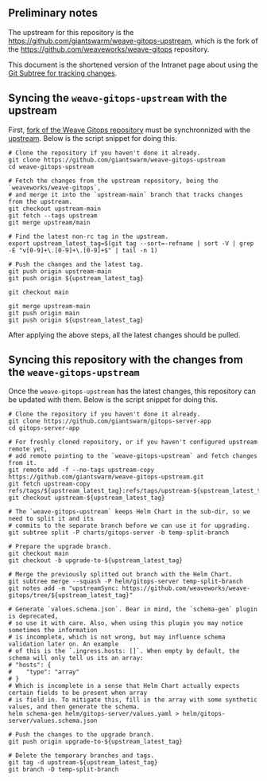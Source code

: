 ## Preliminary notes

The upstream for this repository is the https://github.com/giantswarm/weave-gitops-upstream, which is the fork of the https://github.com/weaveworks/weave-gitops repository.

This document is the shortened version of the Intranet page about using the [Git Subtree for tracking changes](https://intranet.giantswarm.io/docs/product/managed-apps/dev-experience/git-subtree).

## Syncing the `weave-gitops-upstream` with the upstream

First, [fork of the Weave Gitops repository](https://github.com/giantswarm/weave-gitops-upstream) must be synchronnized with the [upstream](https://github.com/weaveworks/weave-gitops). Below is the script snippet for doing this.

```shell
# Clone the repository if you haven't done it already.
git clone https://github.com/giantswarm/weave-gitops-upstream
cd weave-gitops-upstream

# Fetch the changes from the upstream repository, being the `weaveworks/weave-gitops`,
# and merge it into the `upstream-main` branch that tracks changes from the upstream.
git checkout upstream-main
git fetch --tags upstream
git merge upstream/main

# Find the latest non-rc tag in the upstream.
export upstream_latest_tag=$(git tag --sort=-refname | sort -V | grep -E "v[0-9]+\.[0-9]+\.[0-9]+$" | tail -n 1)

# Push the changes and the latest tag.
git push origin upstream-main
git push origin ${upstream_latest_tag}

git checkout main

git merge upstream-main
git push origin main
git push origin ${upstream_latest_tag}
```

After applying the above steps, all the latest changes should be pulled.

## Syncing this repository with the changes from the `weave-gitops-upstream`

Once the `weave-gitops-upstream` has the latest changes, this repository can be updated with them. Below is the script snippet
for doing this.

```shell
# Clone the repository if you haven't done it already.
git clone https://github.com/giantswarm/gitops-server-app
cd gitops-server-app

# For freshly cloned repository, or if you haven't configured upstream remote yet,
# add remote pointing to the `weave-gitops-upstream` and fetch changes from it.
git remote add -f --no-tags upstream-copy https://github.com/giantswarm/weave-gitops-upstream.git
git fetch upstream-copy refs/tags/${upstream_latest_tag}:refs/tags/upstream-${upstream_latest_tag}
git checkout upstream-${upstream_latest_tag}

# The `weave-gitops-upstream` keeps Helm Chart in the sub-dir, so we need to split it and its
# commits to the separate branch before we can use it for upgrading.
git subtree split -P charts/gitops-server -b temp-split-branch

# Prepare the upgrade branch.
git checkout main
git checkout -b upgrade-to-${upstream_latest_tag}

# Merge the previously splitted out branch with the Helm Chart.
git subtree merge --squash -P helm/gitops-server temp-split-branch
git notes add -m "upstreamSync: https://github.com/weaveworks/weave-gitops/tree/${upstream_latest_tag}"

# Generate `values.schema.json`. Bear in mind, the `schema-gen` plugin is deprecated,
# so use it with care. Also, when using this plugin you may notice sometimes the information
# is incomplete, which is not wrong, but may influence schema validation later on. An example
# of this is the `.ingress.hosts: []`. When empty by default, the schema will only tell us its an array:
# "hosts": {
#    "type": "array"
# }
# Which is incomplete in a sense that Helm Chart actually expects certain fields to be present when array
# is field in. To mitigate this, fill in the array with some synthetic values, and then generate the schema.
helm schema-gen helm/gitops-server/values.yaml > helm/gitops-server/values.schema.json

# Push the changes to the upgrade branch.
git push origin upgrade-to-${upstream_latest_tag}

# Delete the temporary branches and tags.
git tag -d upstream-${upstream_latest_tag}
git branch -D temp-split-branch
```
